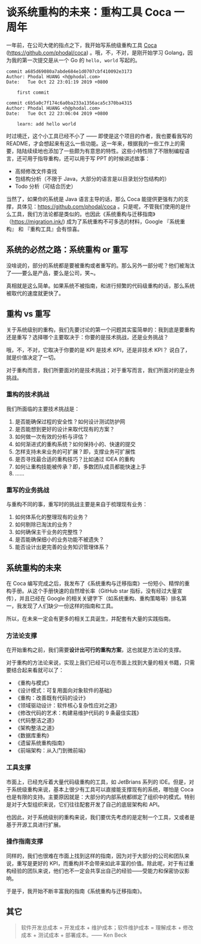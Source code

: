 # 谈系统重构的未来：重构工具 Coca 一周年

一年前，在公司大佬的指点之下，我开始写系统级重构工具 [Coca](https://github.com/phodal/coca) (https://github.com/phodal/coca) 。哦，不，不对，是刚开始学习 Golang，因为我的第一次提交是从一个 Go 的 `hello, world` 写起的。

```
commit a685d69080a7abde684e1d0707cbf410092e3173
Author: Phodal HUANG <h@phodal.com>
Date:   Tue Oct 22 23:01:19 2019 +0800

    first commit

commit c6b5a0c7f174c6a0ba233a1356aca5c370ba4315
Author: Phodal HUANG <h@phodal.com>
Date:   Tue Oct 22 23:06:04 2019 +0800

    learn: add hello world
```

时过境迁，这个小工具已经不小了 —— 即使是这个项目的作者，我也要看我写的 README，才会想起来有这么一些功能。这一年来，根据我的一些工作上的需要，陆陆续续地也添加了一些颇为有意思的特性。这些小特性除了不限制编程语言，还可用于指导重构，还可以用于写 PPT 的时候讲述故事：

 - 高频修改文件查找 
 - 包结构分析（不限于 Java，大部分的语言是以目录划分包结构的）
 - Todo 分析（可结合历史）

当然了，如果你的系统是 Java 语言主导的话，那么 Coca 能提供更强有力的支撑，具体见：https://github.com/phodal/coca 。只是呢，不管我们使用的是什么工具，我们方法论都是类似的。也因此《系统重构与迁移指南》（https://migration.ink/)  成为了系统重构不可多选的材料，Google 『系统重构』 和 『重构工具』会有惊喜。

## 系统的必然之路：系统重构 or 重写

没啥说的，部分的系统都是要被重构或者重写的。那么另外一部分呢？他们被淘汰了——要么是产品，要么是公司，笑~。

真相就是这么简单。如果系统不被指南，和进行频繁的代码级重构的话，那么系统被取代的速度就更快了。

## 重构 vs 重写


关于系统级别的重构，我们先要讨论的第一个问题其实蛮简单的：我到底是要重构还是重写？选择哪个主要取决于：你要的是技术挑战，还是业务挑战？

哦，不，不对，它取决于你要的是 KPI 是技术 KPI，还是非技术 KPI？ 说白了，就是价值决定了一切。

对于重构而言，我们所要面对的是技术挑战；对于重写而言，我们所面对的是业务挑战。

### 重构的技术挑战

我们所面临的主要技术挑战是：

1. 是否能确保过程的安全性？如何设计测试防护网
2. 是否能想到更好的设计来取代现有的方案？
3. 如何做一次有效的分析与评估？
4. 如何渐进式的重构系统？如何保持小的、快速的提交
5. 怎样支持未来业务的可扩展？即，支撑业务可扩展性
6. 是否寻找最合适的重构技巧？比如通过 IDEA 的重构
7. 如何让重构技能被传承？即，多数团队成员都能快速上手
8. ……

### 重写的业务挑战

与重构不同的事，重写时的挑战主要是来自于梳理现有业务：

1. 如何体系化的整理现有的业务？
2. 如何剔除已淘汰的业务？
3. 如何确保主干业务的完整性？
4. 是否能确保细小的业务功能不被遗失？
5. 能否设计出更完善的业务知识管理体系？

## 系统重构的未来

在 Coca 编写完成之后，我发布了《系统重构与迁移指南》一份短小、精悍的重构手册。从这个手册快速的自然增长率（GitHub star 指标，没有经过大量宣传），并且已经在 Google 的相关关键字下（如系统重构、重构策略等）排名第一，我发现了人们缺少一份这样的指南和工具。

所以，在未来一定会有更多的相关工具诞生，并配套有大量的实践指南。

### 方法论支撑

在开始重构之前，我们需要**设计出可行的重构方案**，这也就是方法论的支撑。

对于重构的方法论来说，实现上我们已经可以在市面上找到大量的相关书籍，只需要结合起来看就可以了：

 - 《重构与模式》
 - 《设计模式：可复用面向对象软件的基础》
 - 《重构：改善既有代码的设计》
 - 《领域驱动设计：软件核心复杂性应对之道》
 - 《修改代码的艺术：构建易维护代码的 9 条最佳实践》
 - 《代码整洁之道》
 - 《架构整洁之道》
 - 《数据库重构》
 - 《遗留系统重构指南》
 - 《前端架构：从入门到微前端》

### 工具支撑

市面上，已经充斥着大量代码级重构的工具，如 JetBrians 系列的 IDE。但是，对于系统级重构来说，基本上很少有工具可以直接能支撑现有的系统，哪怕是 Coca 也是有限的支持。主要原因就是：大部分的内部系统都绑定了组织中的模式。特别是对于大型组织来说，它们往往配套开发了自己的底层架构和 API。

也因此，对于系统级别的重构来说，我们要优先考虑的是定制一个工具，又或者是基于开源工具进行扩展。

### 操作指南支撑

同样的，我们也很难在市面上找到这样的指南，因为对于大部分的公司和团队来说，重写是更好的 KPI，而重构并不会带来如此丰富的价值。除此呢，对于有过重构经验的团队来说，他们也不一定会共享出自己的经验——受能力和保密协议影响。

于是乎，我开始不断丰富我的指南《系统重构与迁移指南》。

## 其它 

>  软件开发总成本 = 开发成本 + 维护成本；软件维护成本 = 理解成本 + 修改成本 + 测试成本 + 部署成本。—— Ken Beck




